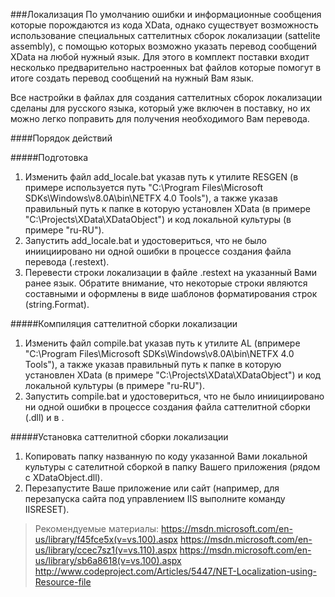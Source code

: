 ###Локализация
По умолчанию ошибки и информационные сообщения которые порождаются из кода XData, однако существует возможность использование специальных саттелитных сборок локализации (sattelite assembly), с помощью которых возможно указать перевод сообщений XData на любой нужный язык. Для этого в комплект поставки входит несколько предварительно настроенных bat файлов которые помогут в итоге создать перевод сообщений на нужный Вам язык.

Все настройки в файлах для создания саттелитных сборок локализации сделаны для русского языка, который уже включен в поставку, но их можно легко поправить для получения необходимого Вам перевода.

####Порядок действий

#####Подготовка
1. Изменить файл add_locale.bat указав путь к утилите RESGEN (в примере используется путь "C:\Program Files\Microsoft SDKs\Windows\v8.0A\bin\NETFX 4.0 Tools\"), а также указав правильный путь к папке в которую установлен XData (в примере "C:\Projects\XData\XDataObject\") и код локальной культуры (в примере "ru-RU").
2. Запустить add_locale.bat и удостовериться, что не было иниициировано ни одной ошибки в процессе создания файла перевода (.restext).
3. Перевести строки локализации в файле .restext на указанный Вами ранее язык. Обратите внимание, что некоторые строки являются составными и оформлены в виде шаблонов форматирования строк (string.Format).

#####Компиляция саттелитной сборки локализации 
1. Изменить файл compile.bat указав путь к утилите AL (впримере "C:\Program Files\Microsoft SDKs\Windows\v8.0A\bin\NETFX 4.0 Tools\"), а также указав правильный путь к папке в которую установлен XData (в примере "C:\Projects\XData\XDataObject\") и код локальной культуры (в примере "ru-RU").
2. Запустить compile.bat и удостовериться, что не было иниициировано ни одной ошибки в процессе создания файла саттелитной сборки (.dll) и в .

#####Установка саттелитной сборки локализации
1. Копировать папку названную по коду указанной Вами локальной культуры с сателитной сборкой в папку Вашего приложения (рядом с XDataObject.dll).
2. Перезапустите Ваше приложение или сайт (например, для перезапуска сайта под управлением IIS выполните команду IISRESET).

>Рекомендуемые материалы:
>https://msdn.microsoft.com/en-us/library/f45fce5x(v=vs.100).aspx
>https://msdn.microsoft.com/en-us/library/ccec7sz1(v=vs.110).aspx
>https://msdn.microsoft.com/en-us/library/sb6a8618(v=vs.100).aspx
>http://www.codeproject.com/Articles/5447/NET-Localization-using-Resource-file 
